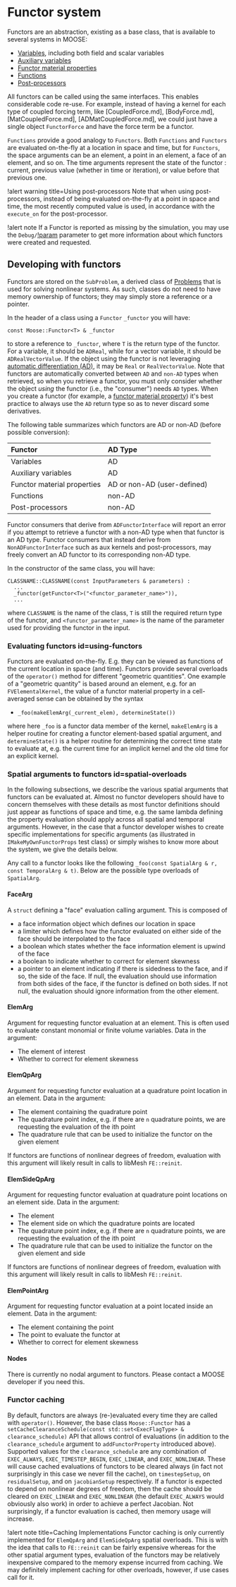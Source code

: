# Functor system

Functors are an abstraction, existing as a base class, that is available to several systems in MOOSE:

- [Variables](syntax/Variables/index.md), including both field and scalar variables
- [Auxiliary variables](syntax/AuxVariables/index.md)
- [Functor material properties](syntax/FunctorMaterials/index.md)
- [Functions](syntax/Functions/index.md)
- [Post-processors](syntax/Postprocessors/index.md)

All functors can be called using the same interfaces. This enables considerable code re-use.
For example, instead of having a kernel for each type of coupled forcing term, like
[CoupledForce.md], [BodyForce.md], [MatCoupledForce.md], [ADMatCoupledForce.md], we could just have a single object
`FunctorForce` and have the force term be a functor.

`Functions` provide a good analogy to `Functors`. Both `Functions` and `Functors` are evaluated on-the-fly at a location in space and time,
but for `Functors`, the space arguments can be an element, a point in an element,
a face of an element, and so on. The time arguments represent the state of the functor : current, previous value (whether in time or iteration),
or value before that previous one.

!alert warning title=Using post-processors
Note that when using post-processors, instead of being evaluated on-the-fly at
a point in space and time, the most recently computed value is used, in accordance
with the `execute_on` for the post-processor.

!alert note
If a Functor is reported as missing by the simulation, you may use the `Debug/`[!param](/Debug/SetupDebugAction/show_functors)
parameter to get more information about which functors were created and requested.

## Developing with functors

Functors are stored on the `SubProblem`, a derived class of [Problems](syntax/Problem/index.md) that is
used for solving nonlinear systems. As such, classes do not need to have memory ownership of functors;
they may simply store a reference or a pointer.

In the header of a class using a `Functor` `_functor` you will have:

```
const Moose::Functor<T> & _functor
```

to store a reference to `_functor`, where `T` is the return type of the functor.
For a variable, it should be `ADReal`, while for a vector variable, it should be `ADRealVectorValue`.
If the object using the functor is not leveraging
[automatic differentiation (AD)](automatic_differentiation/index.md), it may be `Real` or `RealVectorValue`.
Note that functors are automatically converted between `AD` and `non-AD` types when retrieved, so
when you retrieve a functor, you must only consider whether the object *using*
the functor (i.e., the "consumer") needs `AD` types. When you create a functor (for example, a
[functor material property](syntax/FunctorMaterials/index.md)) it's best practice to always use the `AD`
return type so as to never discard some derivatives.

The following table summarizes which functors are AD or non-AD (before possible conversion):

| Functor | AD Type |
| :- | :- |
| Variables | AD |
| Auxiliary variables | AD |
| Functor material properties | AD or non-AD (user-defined) |
| Functions | non-AD |
| Post-processors | non-AD |

Functor consumers that derive from `ADFunctorInterface` will report an error
if you attempt to retrieve a functor with a non-AD type when that functor is
an AD type. Functor consumers that instead derive from `NonADFunctorInterface`
such as aux kernels and post-processors, may freely convert an AD functor to
its corresponding non-AD type.

In the constructor of the same class, you will have:

```
CLASSNAME::CLASSNAME(const InputParameters & parameters) :
  ...
  _functor(getFunctor<T>("<functor_parameter_name>")),
  ...
```

where `CLASSNAME` is the name of the class, `T` is still the required return type of the functor, and `<functor_parameter_name>` is
the name of the parameter used for providing the functor in the input.

### Evaluating functors id=using-functors

Functors are evaluated on-the-fly. E.g. they can be viewed as functions of the current location in
space (and time). Functors provide several overloads of the
`operator()` method for different "geometric quantities". One example of a
"geometric quantity" is based around an element, e.g. for an `FVElementalKernel`, the
value of a functor material property in a cell-averaged sense can be obtained by
the syntax

- `_foo(makeElemArg(_current_elem), determineState())`

where here `_foo` is a functor data member of the kernel, `makeElemArg` is a helper routine for creating a
functor element-based spatial argument, and `determineState()` is a helper routine for determining the correct
time state to evaluate at, e.g. the current time for an implicit kernel and the old time for an explicit kernel.

### Spatial arguments to functors id=spatial-overloads

In the following subsections, we describe the various spatial arguments that functors can be evaluated at.
Almost no functor developers should have to concern
themselves with these details as most functor definitions should just appear as functions of
space and time, e.g. the same lambda defining the property evaluation should apply across all
spatial and temporal arguments. However, in the case that a functor developer wishes to
create specific implementations for specific arguments (as illustrated in `IMakeMyOwnFunctorProps`
test class) or simply wishes to know more about the system, we give the details below.

Any call to a functor looks like the following
`_foo(const SpatialArg & r, const TemporalArg & t)`. Below are the possible type overloads of
`SpatialArg`.

#### FaceArg

A `struct` defining a "face" evaluation calling argument. This is composed of

- a face information object which defines our location in space
- a limiter which defines how the functor evaluated on either side of the face should be
  interpolated to the face
- a boolean which states whether the face information element is upwind of the face
- a boolean to indicate whether to correct for element skewness
- a pointer to an element indicating if there is sidedness to the face, and if so, the side of the face.
  If null, the evaluation should use information from both sides of the face, if the functor is defined on both sides.
  If not null, the evaluation should ignore information from the other element.

#### ElemArg

Argument for requesting functor evaluation at an element. This is often used to evaluate
constant monomial or finite volume variables.
Data in the argument:

- The element of interest
- Whether to correct for element skewness

#### ElemQpArg

Argument for requesting functor evaluation at a quadrature point location in an element. Data
in the argument:

- The element containing the quadrature point
- The quadrature point index, e.g. if there are `n` quadrature points, we are requesting the
  evaluation of the ith point
- The quadrature rule that can be used to initialize the functor on the given element

If functors are functions of nonlinear degrees of freedom, evaluation with this
argument will likely result in calls to libMesh `FE::reinit`.

#### ElemSideQpArg

Argument for requesting functor evaluation at quadrature point locations on an element side.
Data in the argument:

- The element
- The element side on which the quadrature points are located
- The quadrature point index, e.g. if there are `n` quadrature points, we are requesting the
  evaluation of the ith point
- The quadrature rule that can be used to initialize the functor on the given element and side

If functors are functions of nonlinear degrees of freedom, evaluation with this
argument will likely result in calls to libMesh `FE::reinit`.

#### ElemPointArg

Argument for requesting functor evaluation at a point located inside an element.
Data in the argument:

- The element containing the point
- The point to evaluate the functor at
- Whether to correct for element skewness

#### Nodes

There is currently no nodal argument to functors.
Please contact a MOOSE developer if you need this.

### Functor caching

By default, functors are always (re-)evaluated every time they are called with
`operator()`. However, the base class `Moose::Functor` has a
`setCacheClearanceSchedule(const std::set<ExecFlagType> & clearance_schedule)` API that allows
control of evaluations (in addition to the `clearance_schedule` argument to `addFunctorProperty` introduced above).
Supported values for the `clearance_schedule` are any combination of
`EXEC_ALWAYS`, `EXEC_TIMESTEP_BEGIN`, `EXEC_LINEAR`, and `EXEC_NONLINEAR`. These will cause cached
evaluations of functors to be cleared always (in fact not surprisingly in this
case we never fill the cache), on `timestepSetup`, on `residualSetup`, and on `jacobianSetup`
respectively. If a functor is expected to depend on nonlinear degrees of freedom, then the cache
should be cleared on `EXEC_LINEAR` and `EXEC_NONLINEAR` (the default `EXEC_ALWAYS` would obviously also work) in
order to achieve a perfect Jacobian. Not surprisingly, if a functor evaluation is cached, then
memory usage will increase.

!alert note title=Caching Implementations
Functor caching is only currently implemented for `ElemQpArg` and `ElemSideQpArg` spatial
overloads. This is with the idea that calls to `FE::reinit` can be fairly expensive whereas for the
other spatial argument types, evaluation of the functors may be relatively
inexpensive compared to the memory expense incurred from caching. We may definitely implement
caching for other overloads, however, if use cases call for it.
